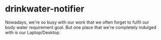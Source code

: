 # drinkwater-notifier
Nowadays, we're so busy with our work that we often forget to fulfil our body water requirement goal. But one place that we're completely indulged with is our Laptop/Desktop. 
